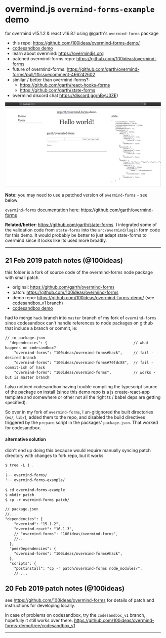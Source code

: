 # overmind.js `overmind-forms-example` demo

for overmind v15.1.2 & react v16.8.1 using @garth's `overmind-forms` package

- this repo: https://github.com/100ideas/overmind-forms-demo/
- [codesandbox demo](https://codesandbox.io/s/github/100ideas/overmind-forms-example/tree/codesandbox_v1)
- learn about overmind: https://overmindjs.org
- patched overmind-forms repo: https://github.com/100ideas/overmind-forms
- future of overmind-forms: https://github.com/garth/overmind-forms/pull/1#issuecomment-466242602
- similar / better than overmind-forms?:
  - https://github.com/garth/react-hooks-forms
  - https://github.com/garth/state-forms
- overmind discord chat https://discord.gg/nByU3ZE)

![screenshot_2019-02-20.png](public/screenshot_2019-02-20.png)

**Note:** you may need to use a patched version of `overmind-forms` - see below

`overmind-forms` documentation here: https://github.com/garth/overmind-forms

**Related/better**: https://github.com/garth/state-forms. I integrated some of the validation code from `state-forms` into the `src/overmind/login` form code for this demo. It would probably be better to just adapt state-forms to overmind since it looks like its used more broadly.

---

## 21 Feb 2019 patch notes (@100ideas)

this folder is a fork of source code of the overmind-forms node package with small patch.
- original: https://github.com/garth/overmind-forms
- patch: https://github.com/100ideas/overmind-forms
- demo repo: https://github.com/100ideas/overmind-forms-demo/ (see codesandbox_v1 branch)
- [codesandbox demo](https://codesandbox.io/s/github/100ideas/overmind-forms-example/tree/codesandbox_v1)

had to merge `hack` branch into `master` branch of my fork of `overmind-forms` since codesandbox can't handle references to node packages on github that include a branch or commit, ie:

```jsonc
// in package.json
  "dependencies": {                                       // what happens on codesandbox?
    "overmind-forms": "100ideas/overmind-forms#hack",     // fail - desired branch
    "overmind-forms": "100ideas/overmind-forms#70fdc88",  // fail - commit-ish of hack 
    "overmind-forms": "100ideas/overmind-forms",          // works - but is master branch
```

I also noticed codesandbox having trouble compiling the typescript source of the package on install (since this demo repo is a js create-react-app template and somewhere or other not all the right ts / babel deps are getting specified). 

So over in my fork of `overmind-forms`, I un-gitignored the built directories (`es/`, `lib/`), added them to the repo, and disabled the build directives triggered by the `prepare` script in the packages' `package.json`. That worked for codesandbox.

#### alternative solution

didn't end up doing this because would require manually syncing patch directory with changes to fork repo, but it works

```shell
$ tree -L 1 .
.
├── overmind-forms/
└── overmind-forms-example/

$ cd overmind-forms-example
$ mkdir patch
$ cp -r overmind-forms patch/
```

```jsonc
// package.json
//...
"dependencies": {
    "overmind": "15.1.2",
    "overmind-react": "16.1.3",
    // "overmind-forms": "100ideas/overmind-forms",
    //...
  },
  "peerDependencies": {
    "overmind-forms": "100ideas/overmind-forms#hack",
  },
  "scripts": {
    "postinstall": "cp -r patch/overmind-forms node_modules/",
    // ...
```

## 20 Feb 2019 patch notes (@100ideas)

see https://github.com/100ideas/overmind-forms for details of patch and instructions for developing locally.

in case of problems on codesandbox, try the `codesandbox_v1` branch, hopefully it still works over there. https://github.com/100ideas/overmind-forms-demo/tree/codesandbox_v1

---
